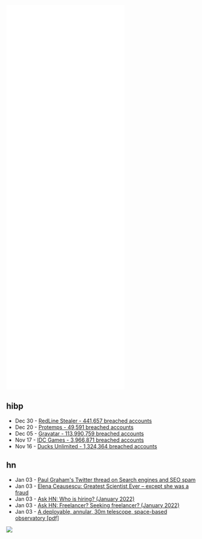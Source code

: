 ![Metrics](https://raw.githubusercontent.com/phixion/phixion/master/metrics.svg)

## hibp

<!--
for https://github.com/phixion/phixion/blob/main/.github/workflows/feeds.yml
-->
<!--START_SECTION:haveibeenpwnd-->
- Dec 30 - [RedLine Stealer - 441,657 breached accounts](https://haveibeenpwned.com/PwnedWebsites#RedLineStealer)
- Dec 20 - [Protemps - 49,591 breached accounts](https://haveibeenpwned.com/PwnedWebsites#Protemps)
- Dec 05 - [Gravatar - 113,990,759 breached accounts](https://haveibeenpwned.com/PwnedWebsites#Gravatar)
- Nov 17 - [IDC Games - 3,966,871 breached accounts](https://haveibeenpwned.com/PwnedWebsites#IDCGames)
- Nov 16 - [Ducks Unlimited - 1,324,364 breached accounts](https://haveibeenpwned.com/PwnedWebsites#DucksUnlimited)
<!--END_SECTION:haveibeenpwnd-->

## hn

<!--
for https://github.com/phixion/phixion/blob/main/.github/workflows/feeds.yml
-->
<!--START_SECTION:hn-->
- Jan 03 - [Paul Graham's Twitter thread on Search engines and SEO spam](https://twitter.com/paulg/status/1477760548787920901)
- Jan 03 - [Elena Ceausescu: Greatest Scientist Ever – except she was a fraud](https://paperpile.com/blog/elena-ceausescu-scientist-fraud/)
- Jan 03 - [Ask HN: Who is hiring? (January 2022)](https://news.ycombinator.com/item?id=29782099)
- Jan 03 - [Ask HN: Freelancer? Seeking freelancer? (January 2022)](https://news.ycombinator.com/item?id=29782097)
- Jan 03 - [A deployable, annular, 30m telescope, space-based observatory [pdf]](https://www.northropgrumman.com/wp-content/uploads/Astro-SPIE-Ring-Telescope-Manuscript.pdf)
<!--END_SECTION:hn-->

<!--
for https://yhype.me
-->
![](https://hit.yhype.me/github/profile?user_id=13013670)
